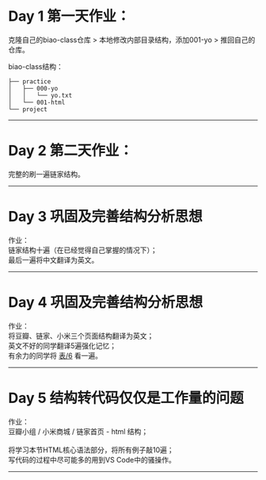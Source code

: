 # Day 1 第一天作业：

克隆自己的biao-class仓库 > 本地修改内部目录结构，添加001-yo > 推回自己的仓库。

biao-class结构：
```
├── practice
│   ├── 000-yo
│   │   └── yo.txt
│   └── 001-html
└── project
```

---

# Day 2 第二天作业：

完整的刷一遍链家结构。

---

# Day 3 巩固及完善结构分析思想
作业：
<br>
链家结构十遍（在已经觉得自己掌握的情况下）；
<br>
最后一遍将中文翻译为英文。

---

# Day 4 巩固及完善结构分析思想
作业：
<br>
将豆瓣、链家、小米三个页面结构翻译为英文；
<br>
英文不好的同学翻译5遍强化记忆；
<br>
有余力的同学将 [表/6](http://biaoyansu.com/6) 看一遍。

---

# Day 5 结构转代码仅仅是工作量的问题
作业：
<br>
豆瓣小组 / 小米商城 / 链家首页 - html 结构；
<br>
<br>
将学习本节HTML核心语法部分，将所有例子敲10遍；
<br>
写代码的过程中尽可能多的用到VS Code中的骚操作。

---